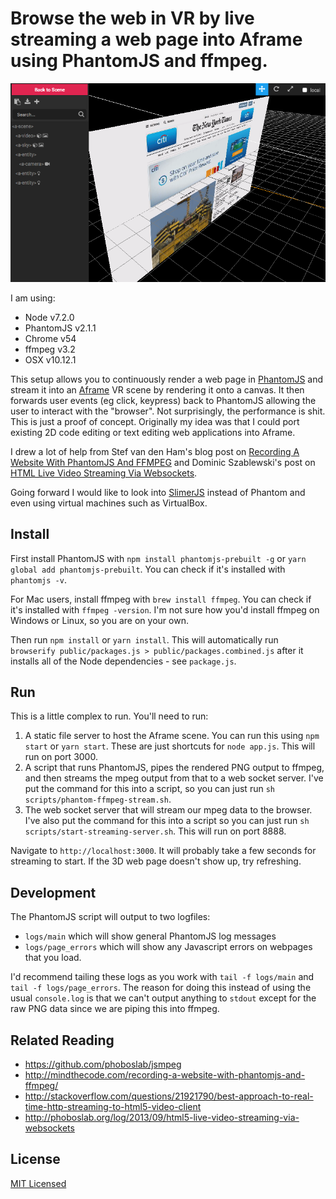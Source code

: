 # Browse the web in VR by live streaming a web page into Aframe using PhantomJS and ffmpeg.

![Screenshot](/screenshot.png "Browse the web in VR by live streaming a web page into Aframe using PhantomJS and ffmpeg.")

I am using:

- Node v7.2.0
- PhantomJS v2.1.1
- Chrome v54
- ffmpeg v3.2
- OSX v10.12.1

This setup allows you to continuously render a web page in [PhantomJS](http://phantomjs.org/) and stream it into an [Aframe](http://aframe.io) VR scene by rendering it onto a canvas. It then forwards user events (eg click, keypress) back to PhantomJS allowing the user to interact with the "browser". Not surprisingly, the performance is shit. This is just a proof of concept. Originally my idea was that I could port existing 2D code editing or text editing web applications into Aframe.

I drew a lot of help from Stef van den Ham's blog post on [Recording A Website With PhantomJS And FFMPEG](http://mindthecode.com/recording-a-website-with-phantomjs-and-ffmpeg/) and Dominic Szablewski's post on [HTML Live Video Streaming Via Websockets](http://phoboslab.org/log/2013/09/html5-live-video-streaming-via-websockets).

Going forward I would like to look into [SlimerJS](https://slimerjs.org/) instead of Phantom and even using virtual machines such as VirtualBox.

## Install

First install PhantomJS with `npm install phantomjs-prebuilt -g` or `yarn global add phantomjs-prebuilt`. You can check if it's installed with `phantomjs -v`.

For Mac users, install ffmpeg with `brew install ffmpeg`. You can check if it's installed with `ffmpeg -version`. I'm not sure how you'd install ffmpeg on Windows or Linux, so you are on your own.

Then run `npm install` or `yarn install`. This will automatically run `browserify public/packages.js > public/packages.combined.js` after it installs all of the Node dependencies - see `package.js`.

## Run

This is a little complex to run. You'll need to run:

1. A static file server to host the Aframe scene. You can run this using `npm start` or `yarn start`. These are just shortcuts for `node app.js`. This will run on port 3000.
2. A script that runs PhantomJS, pipes the rendered PNG output to ffmpeg, and then streams the mpeg output from that to a web socket server. I've put the command for this into a script, so you can just run `sh scripts/phantom-ffmpeg-stream.sh`.
3. The web socket server that will stream our mpeg data to the browser. I've also put the command for this into a script so you can just run `sh scripts/start-streaming-server.sh`. This will run on port 8888.

Navigate to `http://localhost:3000`. It will probably take a few seconds for streaming to start. If the 3D web page doesn't show up, try refreshing.

## Development

The PhantomJS script will output to two logfiles:

- `logs/main` which will show general PhantomJS log messages
- `logs/page_errors` which will show any Javascript errors on webpages that you load.

I'd recommend tailing these logs as you work with `tail -f logs/main` and `tail -f logs/page_errors`. The reason for doing this instead of using the usual `console.log` is that we can't output anything to `stdout` except for the raw PNG data since we are piping this into ffmpeg.

## Related Reading

- https://github.com/phoboslab/jsmpeg
- http://mindthecode.com/recording-a-website-with-phantomjs-and-ffmpeg/
- http://stackoverflow.com/questions/21921790/best-approach-to-real-time-http-streaming-to-html5-video-client
- http://phoboslab.org/log/2013/09/html5-live-video-streaming-via-websockets

## License

[MIT Licensed](LICENSE)
